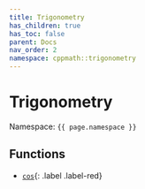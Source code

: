 ```yaml
---
title: Trigonometry
has_children: true
has_toc: false
parent: Docs
nav_order: 2
namespace: cppmath::trigonometry
---
```


# Trigonometry

Namespace: `{{ page.namespace }}`

## Functions

- [`cos`](<https://https123456789.github.io/CPP-Math/docs/trigonometry/cos>){: .label .label-red}